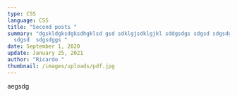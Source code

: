 ```yaml
---
type: CSS
language: CSS
title: "Second posts "
summary: "dgskldgksdgksdhgklsd gsd sdklgjsdklgjkl sddgsdgs sdgsd sdgsdgsd
  sdgsd  sdgsdggs "
date: September 1, 2020
update: January 25, 2021
author: "Ricardo "
thumbnail: /images/uploads/pdf.jpg
---
```

aegsdg